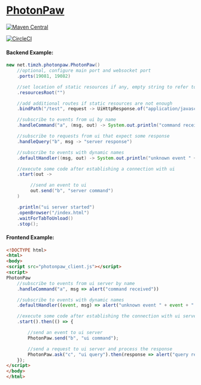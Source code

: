 # [PhotonPaw](http://timzh.net/photon-paw/)

[![Maven Central](https://maven-badges.herokuapp.com/maven-central/net.timzh/photon-paw/badge.svg)](https://maven-badges.herokuapp.com/maven-central/net.timzh/photon-paw)

[![CircleCI](https://circleci.com/gh/tim-zh/photon-paw.svg?style=svg)](https://circleci.com/gh/tim-zh/photon-paw)

#### Backend Example:
```java
new net.timzh.photonpaw.PhotonPaw()
    //optional, configure main port and websocket port
    .ports(19081, 19082)

    //set location of static resources if any, empty string to refer to jar resources
    .resourcesRoot("")

    //add additional routes if static resources are not enough
    .bindPath("/test", request -> UiHttpResponse.of("application/javascript", "alert('custom routing')"))

    //subscribe to events from ui by name
    .handleCommand("a", (msg, out) -> System.out.println("command received"))

    //subscribe to requests from ui that expect some response
    .handleQuery("b", msg -> "server response")

    //subscribe to events with dynamic names
    .defaultHandler((msg, out) -> System.out.println("unknown event " + msg))

    //execute some code after establishing a connection with ui
    .start(out ->

         //send an event to ui
         out.send("b", "server command")
    )

    .println("ui server started")
    .openBrowser("/index.html")
    .waitForTabToUnload()
    .stop();
```

#### Frontend Example:
```html
<!DOCTYPE html>
<html>
<body>
<script src="photonpaw_client.js"></script>
<script>
PhotonPaw
    //subscribe to events from ui server by name
    .handleCommand("a", msg => alert("command received"))

    //subscribe to events with dynamic names
    .defaultHandler((event, msg) => alert("unknown event " + event + " " + msg))

    //execute some code after establishing the connection with ui server
    .start().then(() => {

        //send an event to ui server
        PhotonPaw.send("b", "ui command");

        //send a request to ui server and process the response
        PhotonPaw.ask("c", "ui query").then(response => alert("query response received"));
    });
</script>
</body>
</html>
```